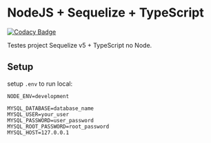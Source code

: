 # NodeJS + Sequelize + TypeScript

[![Codacy Badge](https://api.codacy.com/project/badge/Grade/1e4e9a65747f4c38ba7402e363e54bdf)](https://app.codacy.com/manual/kushalshit27/nodejs-sequelize-typeScript?utm_source=github.com&utm_medium=referral&utm_content=kushalshit27/nodejs-sequelize-typeScript&utm_campaign=Badge_Grade_Settings)


Testes project Sequelize v5 + TypeScript no Node.

## Setup

setup `.env` to run local:

```
NODE_ENV=development

MYSQL_DATABASE=database_name
MYSQL_USER=your_user
MYSQL_PASSWORD=user_password
MYSQL_ROOT_PASSWORD=root_password
MYSQL_HOST=127.0.0.1
```
